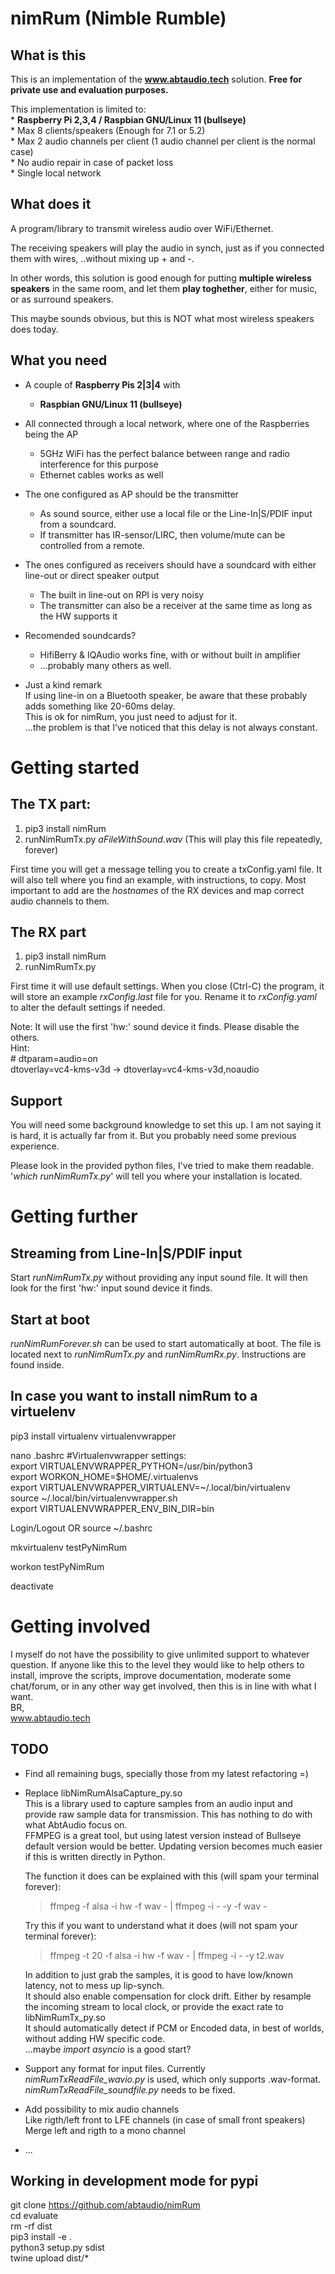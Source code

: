 
# nimRum (Nimble Rumble)

## What is this
This is an implementation of the **www.abtaudio.tech** solution. **Free for private use and evaluation purposes.**  

This implementation is limited to:  
    * **Raspberry Pi 2,3,4 / Raspbian GNU/Linux 11 (bullseye)**  
    * Max 8 clients/speakers (Enough for 7.1 or 5.2)  
    * Max 2 audio channels per client (1 audio channel per client is the normal case)  
    * No audio repair in case of packet loss  
    * Single local network


## What does it
A program/library to transmit wireless audio over WiFi/Ethernet.

The receiving speakers will play the audio in synch, just as if you connected them with wires, ..without mixing up + and -.

In other words, this solution is good enough for putting **multiple wireless speakers** in the same room, and let them **play toghether**, either for music, or as surround speakers.

This maybe sounds obvious, but this is NOT what most wireless speakers does today.

## What you need
* A couple of **Raspberry Pis 2|3|4** with
    * **Raspbian GNU/Linux 11 (bullseye)**

* All connected through a local network, where one of the Raspberries being the AP  
    * 5GHz WiFi has the perfect balance between range and radio interference for this purpose  
    * Ethernet cables works as well  

* The one configured as AP should be the transmitter  
    * As sound source, either use a local file or the Line-In|S/PDIF input from a soundcard.  
    * If transmitter has IR-sensor/LIRC, then volume/mute can be controlled from a remote.  

* The ones configured as receivers should have a soundcard with either line-out or direct speaker output  
    * The built in line-out on RPI is very noisy  
    * The transmitter can also be a receiver at the same time as long as the HW supports it  

* Recomended soundcards?
    * HifiBerry & IQAudio works fine, with or without built in amplifier
    * ...probably many others as well.

* Just a kind remark  
    If using line-in on a Bluetooth speaker, be aware that these probably adds something like 20-60ms delay.  
    This is ok for nimRum, you just need to adjust for it.  
    ...the problem is that I've noticed that this delay is not always constant.  

# Getting started
## The TX part:
1. pip3 install nimRum
2. runNimRumTx.py *aFileWithSound.wav* (This will play this file repeatedly, forever)

First time you will get a message telling you to create a txConfig.yaml file.
It will also tell where you find an example, with instructions, to copy. Most important to add are the *hostnames* of the RX devices and map correct audio channels to them.

## The RX part
1. pip3 install nimRum
2. runNimRumTx.py

First time it will use default settings. When you close (Ctrl-C) the program, it will store an example *rxConfig.last* file for you. Rename it to *rxConfig.yaml* to alter the default settings if needed.

Note: It will use the first 'hw:' sound device it finds. Please disable the others.  
    Hint:  
    # dtparam=audio=on  
    dtoverlay=vc4-kms-v3d -> dtoverlay=vc4-kms-v3d,noaudio
## Support
You will need some background knowledge to set this up. I am not saying it is hard, it is actually far from it. But you probably need some previous experience.

Please look in the provided python files, I've tried to make them readable.
'*which runNimRumTx.py*' will tell you where your installation is located.

# Getting further
## Streaming from Line-In|S/PDIF input
Start *runNimRumTx.py* without providing any input sound file.
It will then look for the first 'hw:' input sound device it finds.

## Start at boot
*runNimRumForever.sh* can be used to start automatically at boot. The file is located next to *runNimRumTx.py* and *runNimRumRx.py*. Instructions are found inside.
## In case you want to install nimRum to a virtuelenv
pip3 install virtualenv virtualenvwrapper

nano .bashrc
#Virtualenvwrapper settings:  
export VIRTUALENVWRAPPER_PYTHON=/usr/bin/python3  
export WORKON_HOME=$HOME/.virtualenvs  
export VIRTUALENVWRAPPER_VIRTUALENV=~/.local/bin/virtualenv  
source ~/.local/bin/virtualenvwrapper.sh  
export VIRTUALENVWRAPPER_ENV_BIN_DIR=bin  

Login/Logout OR source ~/.bashrc

mkvirtualenv testPyNimRum

workon testPyNimRum

deactivate

# Getting involved
I myself do not have the possibility to give unlimited support to whatever question. If anyone like this to the level they would like to help others to install, improve the scripts, improve documentation, moderate some chat/forum, or in any other way get involved, then this is in line with what I want.  
BR,  
www.abtaudio.tech

## TODO

* Find all remaining bugs, specially those from my latest refactoring =)

* Replace libNimRumAlsaCapture_py.so  
    This is a library used to capture samples from an audio input and provide raw sample data for transmission. This has nothing to do with what AbtAudio focus on.  
    FFMPEG is a great tool, but using latest version instead of Bullseye default version would be better. Updating version becomes much easier if this is written directly in Python.

    The function it does can be explained with this (will spam your terminal forever):  
    >ffmpeg -f alsa -i hw -f wav - | ffmpeg -i - -y -f wav -  

    Try this if you want to understand what it does (will not spam your terminal forever):  
    >ffmpeg -t 20 -f alsa  -i hw -f wav - | ffmpeg   -i - -y t2.wav  

    In addition to just grab the samples, it is good to have low/known latency, not to mess up lip-synch.  
    It should also enable compensation for clock drift. Either by resample the incoming stream to local clock, or provide the exact rate to libNimRumTx_py.so  
    It should automatically detect if PCM or Encoded data, in best of worlds, without adding HW specific code.  
    ...maybe *import asyncio* is a good start?  

* Support any format for input files. Currently *nimRumTxReadFile_wavio.py* is used, which only supports .wav-format. *nimRumTxReadFile_soundfile.py* needs to be fixed.

* Add possibility to mix audio channels  
    Like rigth/left front to LFE channels (in case of small front speakers)  
    Merge left and rigth to a mono channel

* ...

## Working in development mode for pypi
git clone https://github.com/abtaudio/nimRum  
cd evaluate  
rm -rf dist  
pip3 install -e .  
python3 setup.py sdist  
twine upload dist/*  

